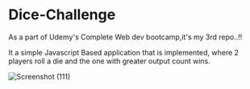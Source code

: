 # Dice-Challenge
As a part of Udemy's Complete Web dev bootcamp,it's my 3rd repo..!!


It a simple Javascript Based application that is implemented, where 2 players roll a die and the one with greater output count wins.


![Screenshot (111)](https://user-images.githubusercontent.com/106879319/225211405-c51c925a-3ea3-44dd-a88b-1a933736b301.png)
